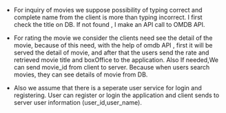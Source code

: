 - For inquiry of movies we suppose possibility of typing correct and complete name from the client is more than typing incorrect. I first check the title on DB. If not found , I make an API call to OMDB API. 

- For rating the movie we consider the clients need see the detail of the movie, because of this need, with the help of omdb API , first it will be served the detail of movie, and after that the users send the rate and retrieved movie title and boxOffice to the application. Also If needed,We can send movie_id from client to server. Because when users search movies, they can see details of movie from DB.

- Also we assume that there is a seperate user service for login and registering. User can register or login the application and client sends to server user information (user_id,user_name).

